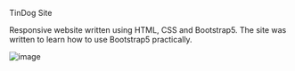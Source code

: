 

TinDog Site 

Responsive website written using HTML, CSS and Bootstrap5. The site was written to learn how to use Bootstrap5 practically.

![image](https://user-images.githubusercontent.com/92918917/228315293-c74a2c9f-52a3-4c00-a952-0b8ef724331b.png)
